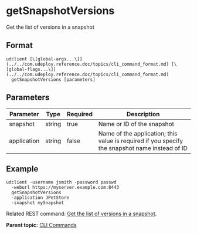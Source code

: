 # getSnapshotVersions

Get the list of versions in a snapshot

## Format

```
udclient [\[global-args...\]](../../com.udeploy.reference.doc/topics/cli_command_format.md) [\[global-flags...\]](../../com.udeploy.reference.doc/topics/cli_command_format.md)
  getSnapshotVersions [parameters]
```

## Parameters

|Parameter|Type|Required|Description|
|---------|----|--------|-----------|
|snapshot|string|true|Name or ID of the snapshot|
|application|string|false|Name of the application; this value is required if you specify the snapshot name instead of ID|

## Example

```
udclient -username jsmith -password passwd 
  -weburl https://myserver.example.com:8443
  getSnapshotVersions 
  -application JPetStore 
  -snapshot mySnapshot
```

Related REST command: [Get the list of versions in a snapshot](rest_cli_snapshot_getsnapshotversions_get.md).

**Parent topic:** [CLI Commands](../../com.udeploy.reference.doc/topics/cli_commands.md)


